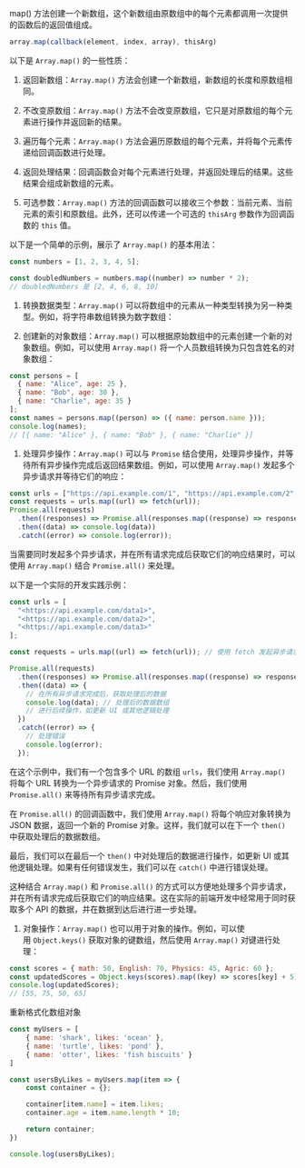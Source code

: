 map() 方法创建一个新数组，这个新数组由原数组中的每个元素都调用一次提供的函数后的返回值组成。
```jsx
array.map(callback(element, index, array), thisArg)
```

以下是 `Array.map()` 的一些性质：

1. 返回新数组：`Array.map()` 方法会创建一个新数组，新数组的长度和原数组相同。

1. 不改变原数组：`Array.map()` 方法不会改变原数组，它只是对原数组的每个元素进行操作并返回新的结果。

1. 遍历每个元素：`Array.map()` 方法会遍历原数组的每个元素，并将每个元素传递给回调函数进行处理。

1. 返回处理结果：回调函数会对每个元素进行处理，并返回处理后的结果。这些结果会组成新数组的元素。

1. 可选参数：`Array.map()` 方法的回调函数可以接收三个参数：当前元素、当前元素的索引和原数组。此外，还可以传递一个可选的 `thisArg` 参数作为回调函数的 `this` 值。

以下是一个简单的示例，展示了 `Array.map()` 的基本用法：

```jsx
const numbers = [1, 2, 3, 4, 5];

const doubledNumbers = numbers.map((number) => number * 2);
// doubledNumbers 是 [2, 4, 6, 8, 10]
```

1. 转换数据类型：`Array.map()` 可以将数组中的元素从一种类型转换为另一种类型。例如，将字符串数组转换为数字数组：

1. 创建新的对象数组：`Array.map()` 可以根据原始数组中的元素创建一个新的对象数组。例如，可以使用 `Array.map()` 将一个人员数组转换为只包含姓名的对象数组：

```jsx
const persons = [
  { name: "Alice", age: 25 },
  { name: "Bob", age: 30 },
  { name: "Charlie", age: 35 }
];
const names = persons.map((person) => ({ name: person.name }));
console.log(names);
// [{ name: "Alice" }, { name: "Bob" }, { name: "Charlie" }]
```

1. 处理异步操作：`Array.map()` 可以与 `Promise` 结合使用，处理异步操作，并等待所有异步操作完成后返回结果数组。例如，可以使用 `Array.map()` 发起多个异步请求并等待它们的响应：

```jsx
const urls = ["https://api.example.com/1", "https://api.example.com/2", "https://api.example.com/3"];
const requests = urls.map((url) => fetch(url));
Promise.all(requests)
  .then((responses) => Promise.all(responses.map((response) => response.json())))
  .then((data) => console.log(data))
  .catch((error) => console.log(error));
```

当需要同时发起多个异步请求，并在所有请求完成后获取它们的响应结果时，可以使用 `Array.map()` 结合 `Promise.all()` 来处理。

以下是一个实际的开发实践示例：

```jsx
const urls = [
  "<https://api.example.com/data1>",
  "<https://api.example.com/data2>",
  "<https://api.example.com/data3>"
];

const requests = urls.map((url) => fetch(url)); // 使用 fetch 发起异步请求，返回一个 Promise 对象

Promise.all(requests)
  .then((responses) => Promise.all(responses.map((response) => response.json()))) // 将每个响应对象转换为 JSON 数据
  .then((data) => {
    // 在所有异步请求完成后，获取处理后的数据
    console.log(data); // 处理后的数据数组
    // 进行后续操作，如更新 UI 或其他逻辑处理
  })
  .catch((error) => {
    // 处理错误
    console.log(error);
  });

```

在这个示例中，我们有一个包含多个 URL 的数组 `urls`，我们使用 `Array.map()` 将每个 URL 转换为一个异步请求的 Promise 对象。然后，我们使用 `Promise.all()` 来等待所有异步请求完成。

在 `Promise.all()` 的回调函数中，我们使用 `Array.map()` 将每个响应对象转换为 JSON 数据，返回一个新的 Promise 对象。这样，我们就可以在下一个 `then()` 中获取处理后的数据数组。

最后，我们可以在最后一个 `then()` 中对处理后的数据进行操作，如更新 UI 或其他逻辑处理。如果有任何错误发生，我们可以在 `catch()` 中进行错误处理。

这种结合 `Array.map()` 和 `Promise.all()` 的方式可以方便地处理多个异步请求，并在所有请求完成后获取它们的响应结果。这在实际的前端开发中经常用于同时获取多个 API 的数据，并在数据到达后进行进一步处理。

1. 对象操作：`Array.map()` 也可以用于对象的操作。例如，可以使用 `Object.keys()` 获取对象的键数组，然后使用 `Array.map()` 对键进行处理：

```jsx
const scores = { math: 50, English: 70, Physics: 45, Agric: 60 };
const updatedScores = Object.keys(scores).map((key) => scores[key] + 5);
console.log(updatedScores);
// [55, 75, 50, 65]
```

重新格式化数组对象

```jsx
const myUsers = [
    { name: 'shark', likes: 'ocean' },
    { name: 'turtle', likes: 'pond' },
    { name: 'otter', likes: 'fish biscuits' }
]

const usersByLikes = myUsers.map(item => {
    const container = {};

    container[item.name] = item.likes;
    container.age = item.name.length * 10;

    return container;
})

console.log(usersByLikes);
```